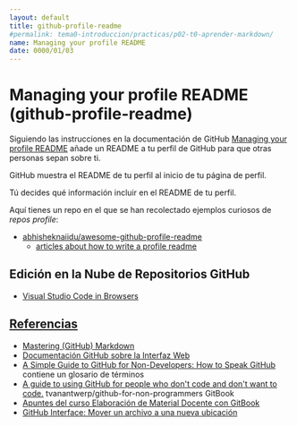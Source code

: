 ```yaml
---
layout: default
title: github-profile-readme
#permalink: tema0-introduccion/practicas/p02-t0-aprender-markdown/
name: Managing your profile README
date: 0000/01/03
---
```


# Managing your profile README (github-profile-readme)

Siguiendo las instrucciones en la documentación de GitHub [Managing your profile README](https://docs.github.com/en/account-and-profile/setting-up-and-managing-your-github-profile/customizing-your-profile/managing-your-profile-readme) añade un README a tu perfil de GitHub para que otras personas sepan sobre ti.

GitHub muestra el README de tu perfil al inicio de tu página de perfil.

Tú decides qué información incluir en el README de tu perfil. 

Aquí tienes un repo en el que se han recolectado ejemplos curiosos de *repos profile*:

* [abhisheknaiidu/awesome-github-profile-readme](https://github.com/abhisheknaiidu/awesome-github-profile-readme)
  * [articles about how to write a profile readme](https://github.com/abhisheknaiidu/awesome-github-profile-readme#articles)

## Edición en la Nube de Repositorios GitHub

* [Visual Studio Code in Browsers]({{site.baseurl}}/pages/gitpod)

## [Referencias](references)

* [Mastering (GitHub) Markdown](https://guides.github.com/features/mastering-markdown/#examples)
* [Documentación GitHub sobre la Interfaz Web]({{site.baseurl}}/documentacion-github-interfaz-web}})
* [A Simple Guide to GitHub for Non-Developers: How to Speak GitHub](https://unito.io/blog/guide-to-github-for-project-managers/#how-to-speak-github) contiene un glosario de términos
* [A guide to using GitHub for people who don't code and don't want to code.](https://github.com/tvanantwerp/github-for-non-programmers) tvanantwerp/github-for-non-programmers GitBook
* [Apuntes del curso Elaboración de Material Docente con GitBook](https://casianorodriguezleon.gitbooks.io/elaboracion-de-material-docente-con-gitbook/content/)
* [GitHub Interface: Mover un archivo a una nueva ubicación](https://docs.github.com/es/free-pro-team@latest/github/managing-files-in-a-repository/moving-a-file-to-a-new-location)


